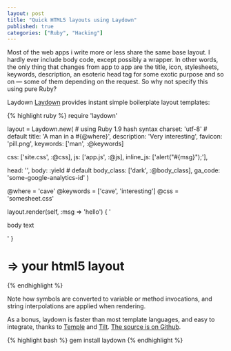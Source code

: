 ```yaml
---
layout: post
title: "Quick HTML5 layouts using Laydown"
published: true
categories: ["Ruby", "Hacking"]
---
```


Most of the web apps i write more or less share the same base layout. I hardly ever include body code, except possibly a wrapper. In other words, the only thing that changes from app to app are the title, icon, stylesheets, keywords, description, an esoteric head tag for some exotic purpose and so on — some of them depending on the request. So why not specify this using pure Ruby?

Laydown [Laydown](https://github.com/jbe/laydown) provides instant simple boilerplate layout templates:

{% highlight ruby %}
require 'laydown'
 
layout = Laydown.new( # using Ruby 1.9 hash syntax
  charset:      'utf-8' # default
  title:        'A man in a #{@where}',
  description:  'Very interesting',
  favicon:      'pill.png',
  keywords:     ['man', :@keywords]
 
  css:          ['site.css', :@css],
  js:           ['app.js', :@js],
  inline_js:    ['alert("#{msg}");'],
 
  head:         '<meta soundtrack="Piazzolla">',
  body:         :yield # default
  body_class:   ['dark', :@body_class],
  ga_code:      'some-google-analytics-id'
  )
 
@where    = 'cave'
@keywords = ['cave', 'interesting']
@css      = 'somesheet.css'
 
layout.render(self, :msg => 'hello') { '<p>body text</p>' }
# => your html5 layout

{% endhighlight %}

Note how symbols are converted to variable or method invocations, and string interpolations are applied when rendering.

As a bonus, laydown is faster than most template languages, and easy to integrate, thanks to [Temple](http://timeless.judofyr.net/temple) and [Tilt](https://github.com/rtomayko/tilt). [The source is on Github](https://github.com/jbe/laydown).

{% highlight bash %}
gem install laydown
{% endhighlight %}
